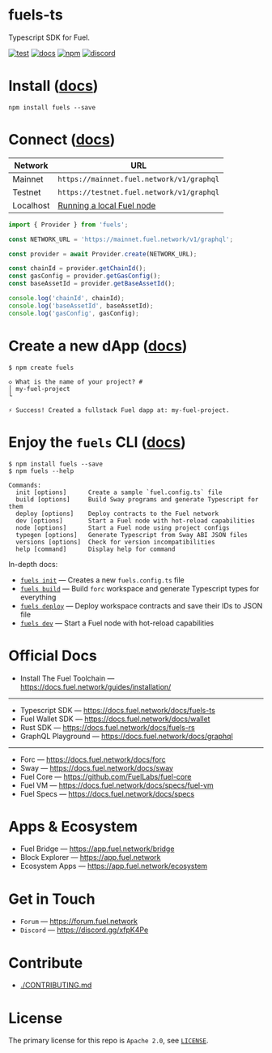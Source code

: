 # fuels-ts

Typescript SDK for Fuel.

[![test](https://github.com/FuelLabs/fuels-ts/actions/workflows/test.yaml/badge.svg)](https://github.com/FuelLabs/fuels-ts/actions/workflows/test.yaml)
[![docs](https://img.shields.io/badge/docs-fuels.ts-brightgreen.svg?style=flat)](https://docs.fuel.network/docs/fuels-ts/)
[![npm](https://img.shields.io/npm/v/fuels)](https://www.npmjs.com/package/fuels)
[![discord](https://img.shields.io/badge/chat%20on-discord-orange?&logo=discord&logoColor=ffffff&color=7389D8&labelColor=6A7EC2)](https://discord.gg/xfpK4Pe)

# Install ([docs](https://docs.fuel.network/docs/fuels-ts/getting-started/installation))

```console
npm install fuels --save
```

# Connect ([docs](https://docs.fuel.network/docs/fuels-ts/getting-started/connecting-to-the-network/))

| Network   | URL                                                                                                              |
| --------- | --------------------------------------------------------------------------------------------------------------- |
| Mainnet   | `https://mainnet.fuel.network/v1/graphql`                                                                       |
| Testnet   | `https://testnet.fuel.network/v1/graphql`                                                                       |
| Localhost | [Running a local Fuel node](https://docs.fuel.network/docs/fuels-ts/getting-started/running-a-local-fuel-node/) |

```ts
import { Provider } from 'fuels';

const NETWORK_URL = 'https://mainnet.fuel.network/v1/graphql';

const provider = await Provider.create(NETWORK_URL);

const chainId = provider.getChainId();
const gasConfig = provider.getGasConfig();
const baseAssetId = provider.getBaseAssetId();

console.log('chainId', chainId);
console.log('baseAssetId', baseAssetId);
console.log('gasConfig', gasConfig);
```

# Create a new dApp ([docs](https://docs.fuel.network/docs/fuels-ts/creating-a-fuel-dapp/))

```console
$ npm create fuels

◇ What is the name of your project? #
│ my-fuel-project
└

⚡️ Success! Created a fullstack Fuel dapp at: my-fuel-project.
```

# Enjoy the `fuels` CLI ([docs](https://docs.fuel.network/docs/fuels-ts/fuels-cli/))

```console
$ npm install fuels --save
$ npm fuels --help

Commands:
  init [options]      Create a sample `fuel.config.ts` file
  build [options]     Build Sway programs and generate Typescript for them
  deploy [options]    Deploy contracts to the Fuel network
  dev [options]       Start a Fuel node with hot-reload capabilities
  node [options]      Start a Fuel node using project configs
  typegen [options]   Generate Typescript from Sway ABI JSON files
  versions [options]  Check for version incompatibilities
  help [command]      Display help for command
```

In-depth docs:
- [`fuels init`](https://docs.fuel.network/docs/fuels-ts/fuels-cli/commands#fuels-init) — Creates a new `fuels.config.ts` file
- [`fuels build`](https://docs.fuel.network/docs/fuels-ts/fuels-cli/commands#fuels-build) — Build `forc` workspace and generate Typescript types for everything
- [`fuels deploy`](https://docs.fuel.network/docs/fuels-ts/fuels-cli/commands#fuels-deploy) — Deploy workspace contracts and save their IDs to JSON file
- [`fuels dev`](https://docs.fuel.network/docs/fuels-ts/fuels-cli/commands#fuels-dev) — Start a Fuel node with hot-reload capabilities


# Official Docs

- Install The Fuel Toolchain — https://docs.fuel.network/guides/installation/
---
- Typescript SDK — https://docs.fuel.network/docs/fuels-ts
- Fuel Wallet SDK — https://docs.fuel.network/docs/wallet
- Rust SDK — https://docs.fuel.network/docs/fuels-rs
- GraphQL Playground — https://docs.fuel.network/docs/graphql
---
- Forc — https://docs.fuel.network/docs/forc
- Sway — https://docs.fuel.network/docs/sway
- Fuel Core — https://github.com/FuelLabs/fuel-core
- Fuel VM — https://docs.fuel.network/docs/specs/fuel-vm
- Fuel Specs — https://docs.fuel.network/docs/specs

# Apps & Ecosystem

- Fuel Bridge — https://app.fuel.network/bridge
- Block Explorer — https://app.fuel.network
- Ecosystem Apps — https://app.fuel.network/ecosystem

# Get in Touch

- `Forum` — https://forum.fuel.network
- `Discord` — https://discord.gg/xfpK4Pe


# Contribute

- [./CONTRIBUTING.md](https://github.com/FuelLabs/fuels-ts/blob/master/CONTRIBUTING.md)


# License

The primary license for this repo is `Apache 2.0`, see [`LICENSE`](https://github.com/FuelLabs/fuels-ts/blob/master/LICENSE).
